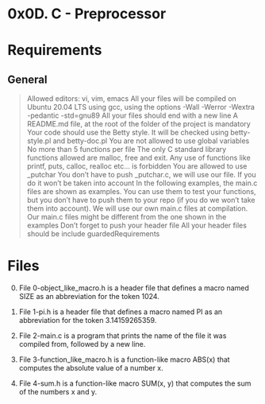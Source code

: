 # 0x0D. C - Preprocessor

# Requirements

## General

> Allowed editors: vi, vim, emacs
> All your files will be compiled on Ubuntu 20.04 LTS using gcc, using the options -Wall -Werror -Wextra -pedantic -std=gnu89
> All your files should end with a new line
> A README.md file, at the root of the folder of the project is mandatory
> Your code should use the Betty style. It will be checked using betty-style.pl and betty-doc.pl
> You are not allowed to use global variables
> No more than 5 functions per file
> The only C standard library functions allowed are malloc, free and exit. Any use of functions like printf, puts, calloc, realloc etc… is forbidden
> You are allowed to use _putchar
> You don’t have to push _putchar.c, we will use our file. If you do it won’t be taken into account
> In the following examples, the main.c files are shown as examples. You can use them to test your functions, but you don’t have to push them to your repo (if you do we won’t take them into account). We will use our own main.c files at compilation. Our main.c files might be different from the one shown in the examples
> Don’t forget to push your header file
> All your header files should be include guardedRequirements

# Files

0. File 0-object_like_macro.h is a header file that defines a macro named SIZE as an abbreviation for the token 1024.

1. File 1-pi.h is a header file that defines a macro named PI as an abbreviation for the token 3.14159265359.

2. File 2-main.c is a program that prints the name of the file it was compiled from, followed by a new line.

3. File 3-function_like_macro.h is a function-like macro ABS(x) that computes the absolute value of a number x.

4. File 4-sum.h is a function-like macro SUM(x, y) that computes the sum of the numbers x and y.
